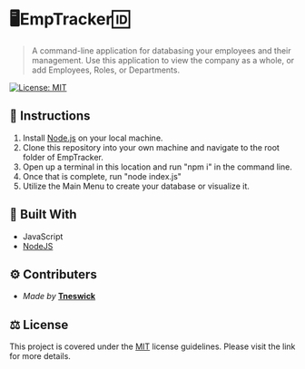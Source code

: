 # 🖥EmpTracker🆔
>A command-line application for databasing your employees and their management. Use this application to view the company as a whole, or add Employees, Roles, or Departments.

[![License: MIT](https://img.shields.io/badge/License-MIT-yellow.svg)](https://opensource.org/licenses/MIT)

## 📃 Instructions
1. Install [Node.js](https://nodejs.org) on your local machine. 
2. Clone this repository into your own machine and navigate to the root folder of EmpTracker. 
3. Open up a terminal in this location and run "npm i" in the command line.
4. Once that is complete, run "node index.js" 
5. Utilize the Main Menu to create your database or visualize it.

## 🔨 Built With
- JavaScript
- [NodeJS](https://nodejs.org)

## ⚙ Contributers
- *Made by* **[Tneswick](https://github.com/Tneswick)**

## ⚖ License
This project is covered under the [MIT](https://opensource.org/licenses/MIT) license guidelines.
Please visit the link for more details.